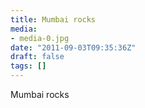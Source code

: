 ```yaml
---
title: Mumbai rocks
media:
- media-0.jpg
date: "2011-09-03T09:35:36Z"
draft: false
tags: []
---
```

Mumbai rocks
